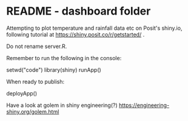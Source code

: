 # README  - dashboard folder

Attempting to plot temperature and rainfall data etc on Posit's shiny.io, 
following tutorial at https://shiny.posit.co/r/getstarted/ .

Do not rename server.R. 

Remember to run the following in the console: 

setwd("code")
library(shiny)
runApp()

When ready to publish: 

deployApp()

Have a look at golem in shiny engineering(?) 
https://engineering-shiny.org/golem.html 